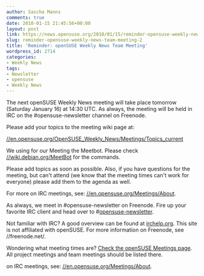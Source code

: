 ```yaml
---
author: Sascha Manns
comments: true
date: 2010-01-15 21:45:56+00:00
layout: post
link: https://news.opensuse.org/2010/01/15/reminder-opensuse-weekly-news-team-meeting-2/
slug: reminder-opensuse-weekly-news-team-meeting-2
title: 'Reminder: openSUSE Weekly News Team Meeting'
wordpress_id: 2714
categories:
- Weekly News
tags:
- Newsletter
- opensuse
- Weekly News
---
```


The next openSUSE Weekly News meeting will take place tomorrow   (Saturday January 16) at 14:30 UTC. As always, the meeting will be held  in IRC on the #opensuse-newsletter channel on Freenode.

Please add your topics to the meeting wiki page at:

[//en.opensuse.org/OpenSUSE_Weekly_News/Meetings/Topics_current](//en.opensuse.org/OpenSUSE_Weekly_News/Meetings/Topics_current)

We using for our Meeting the Meetbot. Please check [//wiki.debian.org/MeetBot](//wiki.debian.org/MeetBot) for the commands.

Please add topics as soon as possible. Also, if you have questions  for the meeting, but can't attend (we know that the meeting times can't  work for everyone) please add them to the agenda as well.

For more on IRC meetings, see: [//en.opensuse.org/Meetings/About](//en.opensuse.org/Meetings/About).

As always, we meet in #opensuse-newsletter on Freenode. Fire up your  favorite IRC client and head over to #[opensuse-newsletter](irc://irc.freenode.net/opensuse-newsletter).

Not familiar with IRC? A good overview can be found at [irchelp.org](//www.irchelp.org/).  This site is not affiliated with openSUSE. For more information on  Freenode, see //freenode.net/.

Wondering what meeting times are? [Check the openSUSE Meetings  page](//en.opensuse.org/Meetings). All project meetings and team meetings should be listed there.

on IRC meetings, see: [//en.opensuse.org/Meetings/About](//en.opensuse.org/Meetings/About).
